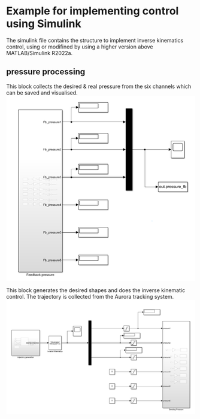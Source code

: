 # Example for implementing control using Simulink
The simulink file contains the structure to implement inverse kinematics control, using or modifined by using a higher version above MATLAB/Simulink R2022a.


## pressure processing
This block collects the desired & real pressure from the six channels which can be saved and visualised.
![image](https://github.com/ucl-robotics-ai/test-platform-soft-robotics/blob/main/My_figures/pressure_processing.png)

This block generates the desired shapes and does the inverse kinematic control. The trajectory is collected from the Aurora tracking system. 
![image](https://github.com/ucl-robotics-ai/test-platform-soft-robotics/blob/main/My_figures/inverse_control.png)
